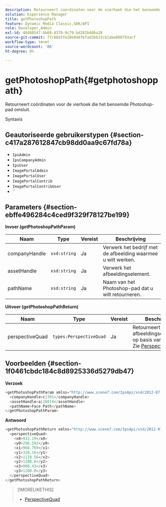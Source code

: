 ```yaml
---
description: Retourneert coördinaten voor de vierhoek die het benoemde Photoshop-pad omsluit.
solution: Experience Manager
title: getPhotoshopPath
feature: Dynamic Media Classic,SDK/API
role: Developer,Admin
exl-id: 46d88547-bb60-4370-9c79-bd281b40ba28
source-git-commit: 77c88d5fe20e048f6fad2bb23cb1abe090793acf
workflow-type: tm+mt
source-wordcount: '86'
ht-degree: 0%

---
```


# getPhotoshopPath{#getphotoshoppath}

Retourneert coördinaten voor de vierhoek die het benoemde Photoshop-pad omsluit.

Syntaxis

## Geautoriseerde gebruikerstypen {#section-c417a287612847cb98dd0aa9c67fd78a}

* `IpsAdmin`
* `IpsCompanyAdmin`
* `IpsUser`
* `ImagePortalAdmin`
* `ImagePortalUser`
* `ImagePortalContrib`
* `ImagePortalContribUser`
* ``

## Parameters {#section-ebffe496284c4ced9f329f78127be199}

**Invoer (getPhotoshopPathParam)**

| Naam | Type | Vereist | Beschrijving |
|---|---|---|---|
| companyHandle | `xsd:string` | Ja | Verwerk het bedrijf met de afbeelding waarmee u wilt werken. |
| assetHandle | `xsd:string` | Ja | Verwerk het afbeeldingselement. |
| pathName | `xsd:string` | Ja | Naam van het Photoshop-pad dat u wilt retourneren. |

**Uitvoer (getPhotoshopPathReturn)**

| Naam | Type | Vereist | Beschrijving |
|---|---|---|---|
| perspectiveQuad | `types:PerspectiveQuad` | Ja | Retourneert afbeeldingscoördinaten op basis van het pad. Zie [PerspectiveQuad](../../../types/c-data-types/r-perspective-quad.md#reference-3c1f780f9c264e5b870b1ade24566204). |

## Voorbeelden {#section-1f0461cbdc184c8d8925336d5279db47}

**Verzoek**

```java
<getPhotoshopPathParam xmlns="http://www.scene7.com/IpsApi/xsd/2012-07-31">
  <companyHandle>c|301</companyHandle>
  <assetHandle>a|26014</assetHandle>
  <pathName>Face Path</pathName>
</getPhotoshopPathParam>
```

**Antwoord**

```java
<getPhotoshopPathReturn xmlns="http://www.scene7.com/IpsApi/xsd/2012-07-31">
  <perspectiveQuad>
    <x0>932.19</x0>
    <y0>296.592</y0>
    <x1>968.769</x1>
    <y1>320.16</y1>
    <x2>1119.56</x2>
    <y2>1200.0</y2>
    <x3>900.43</x3>
    <y3>1200.0</y3>
  </perspectiveQuad>
</getPhotoshopPathReturn>
```

>[!MORELIKETHIS]
>
>* [PerspectiveQuad](../../../types/c-data-types/r-perspective-quad.md#reference-3c1f780f9c264e5b870b1ade24566204)

